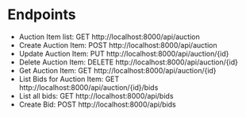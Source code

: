 # Endpoints

- Auction Item list: GET http://localhost:8000/api/auction
- Create Auction Item: POST http://localhost:8000/api/auction
- Update Auction Item: PUT http://localhost:8000/api/auction/{id}
- Delete Auction Item: DELETE http://localhost:8000/api/auction/{id}
- Get Auction Item: GET http://localhost:8000/api/auction/{id}
- List Bids for Auction Item: GET http://localhost:8000/api/auction/{id}/bids
- List all bids: GET http://localhost:8000/api/bids
- Create Bid: POST http://localhost:8000/api/bids